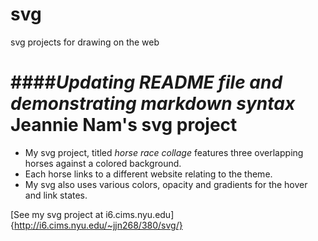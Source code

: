 # svg
svg projects for drawing on the web

####*Updating README file and demonstrating markdown syntax*
Jeannie Nam's svg project
=========================

* My svg project, titled *horse race collage* features three overlapping horses against a colored background. 
* Each horse links to a different website relating to the theme.
* My svg also uses various colors, opacity and gradients for the hover and link states.

[See my svg project at i6.cims.nyu.edu] {http://i6.cims.nyu.edu/~jjn268/380/svg/}

